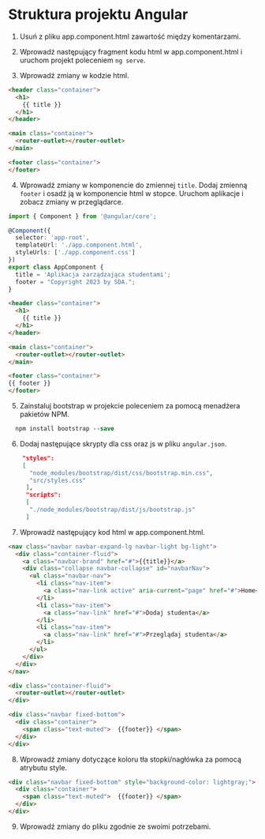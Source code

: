 # Struktura projektu Angular

1. Usuń z pliku app.component.html zawartość między komentarzami.

2. Wprowadź następujący fragment kodu html w app.component.html i uruchom projekt poleceniem `ng serve`.

3. Wprowadź zmiany w kodzie html.

```html
<header class="container">
  <h1>
    {{ title }}
  </h1>
</header>

<main class="container">
  <router-outlet></router-outlet>
</main>

<footer class="container">
</footer>
```

4. Wprowadź zmiany w komponencie do zmiennej `title`. Dodaj zmienną `footer` i osadź ją w komponencie html w stopce. Uruchom aplikacje i zobacz zmiany w przeglądarce.

```ts
import { Component } from '@angular/core';

@Component({
  selector: 'app-root',
  templateUrl: './app.component.html',
  styleUrls: ['./app.component.css']
})
export class AppComponent {
  title = 'Aplikacja zarządzająca studentami';
  footer = "Copyright 2023 by SDA.";
}

```

```html
<header class="container">
  <h1>
    {{ title }}
  </h1>
</header>

<main class="container">
  <router-outlet></router-outlet>
</main>

<footer class="container">
{{ footer }}
</footer>
```


5. Zainstaluj bootstrap w projekcie poleceniem za pomocą menadżera pakietów NPM.

```ps
  npm install bootstrap --save
```

6. Dodaj następujące skrypty dla css oraz js w pliku `angular.json`.

```json
    "styles": 
    [
      "node_modules/bootstrap/dist/css/bootstrap.min.css",
      "src/styles.css"
     ],
     "scripts": 
     [
      "./node_modules/bootstrap/dist/js/bootstrap.js"
     ]
```


7. Wprowadź następujący kod html w app.component.html. 

```html
<nav class="navbar navbar-expand-lg navbar-light bg-light">
  <div class="container-fluid">
    <a class="navbar-brand" href="#">{{title}}</a>
    <div class="collapse navbar-collapse" id="navbarNav">
      <ul class="navbar-nav">
        <li class="nav-item">
          <a class="nav-link active" aria-current="page" href="#">Home</a>
        </li>
        <li class="nav-item">
          <a class="nav-link" href="#">Dodaj studenta</a>
        </li>
        <li class="nav-item">
          <a class="nav-link" href="#">Przeglądaj studenta</a>
        </li>
      </ul>
    </div>
  </div>
</nav>

<div class="container-fluid">
  <router-outlet></router-outlet>
</div>

<div class="navbar fixed-bottom">
  <div class="container">
    <span class="text-muted">  {{footer}} </span>
  </div>
</div>
```

8. Wprowadź zmiany dotyczące koloru tła stopki/nagłówka za pomocą atrybutu style.


```html
<div class="navbar fixed-bottom" style="background-color: lightgray;">
  <div class="container">
    <span class="text-muted">  {{footer}} </span>
  </div>
</div>
```

9. Wprowadź zmiany do pliku zgodnie ze swoimi potrzebami. 
